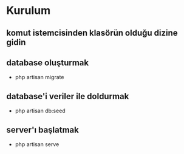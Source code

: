 # Kurulum
## komut istemcisinden klasörün olduğu dizine gidin
## database oluşturmak
- php artisan migrate
## database'i veriler ile doldurmak 
- php artisan db:seed
## server'ı başlatmak
- php artisan serve
